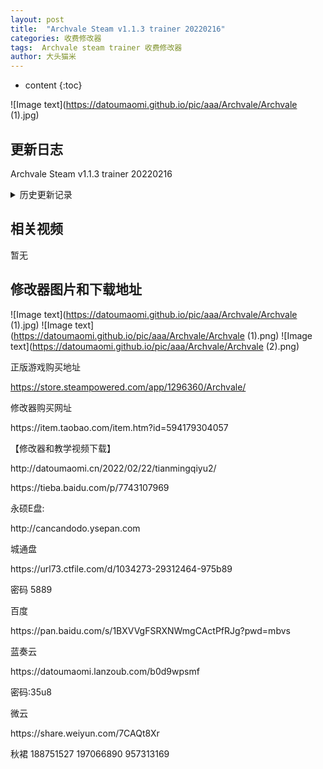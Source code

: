 ```yaml
---
layout: post
title:  "Archvale Steam v1.1.3 trainer 20220216"
categories: 收费修改器
tags:  Archvale steam trainer 收费修改器
author: 大头猫米
---
```


* content
{:toc}

![Image text](https://datoumaomi.github.io/pic/aaa/Archvale/Archvale (1).jpg)


##  更新日志

Archvale Steam v1.1.3 trainer 20220216





<details>
<summary>历史更新记录</summary>
Archvale Steam v1.1.3 trainer 20220216<p></p>

</details>

## 相关视频
暂无

## 修改器图片和下载地址

![Image text](https://datoumaomi.github.io/pic/aaa/Archvale/Archvale (1).jpg)
![Image text](https://datoumaomi.github.io/pic/aaa/Archvale/Archvale (1).png)
![Image text](https://datoumaomi.github.io/pic/aaa/Archvale/Archvale (2).png)





正版游戏购买地址<p></p>
https://store.steampowered.com/app/1296360/Archvale/
<p></p>
修改器购买网址
<p></p>
https://item.taobao.com/item.htm?id=594179304057
<p></p>
【修改器和教学视频下载】
<p></p>
http://datoumaomi.cn/2022/02/22/tianmingqiyu2/
<p></p>
https://tieba.baidu.com/p/7743107969
<p></p>
永硕E盘:
<p></p>
http://cancandodo.ysepan.com
<p></p>
城通盘
<p></p>
https://url73.ctfile.com/d/1034273-29312464-975b89
<p></p>
密码 5889
<p></p>
百度
<p></p>
https://pan.baidu.com/s/1BXVVgFSRXNWmgCActPfRJg?pwd=mbvs 
<p></p>
蓝奏云
<p></p>
https://datoumaomi.lanzoub.com/b0d9wpsmf
<p></p>
密码:35u8
<p></p>
微云
<p></p>
https://share.weiyun.com/7CAQt8Xr
<p></p>
<p>秋裙 188751527 197066890 957313169</p>
